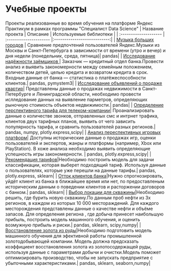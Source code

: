 # Учебные проекты
Проекты реализованные во время обучения на платформе Яндекс Практикум в рамках программы "Специалист Data Science"
| Название проекта             | Описание          | Используемые библиотеки             |
| :-------------------- | :--------------------- |:---------------------------:|
| [Музыка больших городов](https://github.com/sovkins/educational_projects/tree/main/big_cities_music) | Сравнение предпочтений пользователей Яндекс.Музыки из Москвы и Санкт-Петербурга в зависимости от времени (утро и вечер) и дня недели (понедельник, среда, пятница)| pandas|
| [Исследование надёжности заёмщиков ](https://github.com/sovkins/educational_projects/tree/main/borrower_reliability_research)| Заказчик — кредитный отдел банка.Провести анализ и выявить закономерности между семейным положением, количеством детей, целью кредита и возвратом кредита в срок. Входные данные от банка — статистика о платёжеспособности клиентов.| pandas, pymystem3|
| [Исследование объявлений о продаже квартир](https://github.com/sovkins/educational_projects/tree/main/analysis_of_%20the_cost_of_apartments)| Представлены данные о продажах недвижимости в Санкт-Петербурге и Ленинградской области, необходимо провести ислледование данных на выявление парметров, определяющих рыночную стоимость объектов недвижимости.| pandas|
| [Определение перспективного тарифа для телеком-компании](https://github.com/sovkins/educational_projects/tree/main/determination_of_the_perspective_tariff)| Проанализировать данные о количестве звонков, отправленных смс и интрнет трафика, клиентов двух тарифных планов, выявить от чего зависить популярность тарифа, и сравнить пользователей разных регионов.| pandas, numpy, plotly.express,scipy|
| [Анализ переспективных игровых платформ](https://github.com/sovkins/educational_projects/tree/main/research_of_gaming_platforms)| Доступны исторические данные о продажах игр, оценки пользователей и экспертов, жанры и платформы (например, Xbox или PlayStation). В хоже анализа необходимо выявить определяющие успешность игры закономерности. | pandas,  plotly.express,scipy|
| [Рекомендация тарифов](https://github.com/sovkins/educational_projects/tree/main/recommendation_of_tariffs)|Необходимо построить модель для задачи классификации, которая выберет подходящий тариф. Используя данные о пользователях, которые уже перешли на данные тарифы.| pandas,  plotly.express, sklearn|
| [Отток клиентов банка](https://github.com/sovkins/educational_projects/tree/main/outflow_of_bank_customers)|Нужно спрогнозировать, уйдёт клиент из банка в ближайшее время или нет, по предоставленым историческим данным о поведении клиентов и расторжении договоров с банком.| pandas, sklearn|
| [Выбор локации для скважины](https://github.com/sovkins/educational_projects/tree/main/Choosing_the_location_for_the_well)|Необходимо решить, где бурить новую скважину.По данным проб нефти из 3х регионов, в каждом из которых 10 000 местораждений. Для каждого месторождения представлены данные о качестве нефти и объёме запасов. Для определения региона , где добыча принесет наибольшую прибыль, построить модель машинного обучения, и оценить возмужную прибыль и риски.| pandas, sklearn, scipy,numpy|
| [Восстановление золота из руды](https://github.com/sovkins/educational_projects/tree/main/recovery_of_gold_from_ore)|Необходимо подготовить модель машинного обучения для эфективной работы промышленной золотодобывающей компании. Модель должна предсказать коэффициент восстановления золота из золотосодержащей руды, используя данные с параметрами добычи и очистки.Модель поможет оптимизировать производство, чтобы не запускать предприятие с убыточными характеристиками.| pandas, sklearn, seaborn,numpy|
